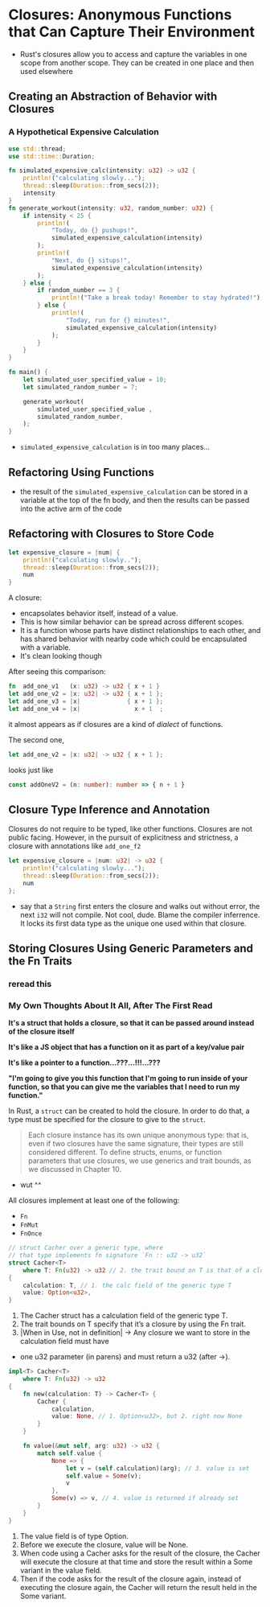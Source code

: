 # Closures: Anonymous Functions that Can Capture Their Environment

- Rust's closures allow you to access and capture the variables in one scope from another scope. They can be created in one place and then used elsewhere

## Creating an Abstraction of Behavior with Closures

### A Hypothetical Expensive Calculation

```rust
use std::thread;
use std::time::Duration;

fn simulated_expensive_calc(intensity: u32) -> u32 {
    println!("calculating slowly...");
    thread::sleep(Duration::from_secs(2));
    intensity
}
fn generate_workout(intensity: u32, random_number: u32) {
    if intensity < 25 {
        println!(
            "Today, do {} pushups!",
            simulated_expensive_calculation(intensity)
        );
        println!(
            "Next, do {} situps!",
            simulated_expensive_calculation(intensity)
        );
    } else {
        if random_number == 3 {
            println!("Take a break today! Remember to stay hydrated!");
        } else {
            println!(
                "Today, run for {} minutes!",
                simulated_expensive_calculation(intensity)
            );
        }
    }
}

fn main() {
    let simulated_user_specified_value = 10;
    let simulated_random_number = 7;

    generate_workout(
        simulated_user_specified_value ,
        simulated_random_number,
    );
}
```

- `simulated_expensive_calculation` is in too many places...

## Refactoring Using Functions

- the result of the `simulated_expensive_calculation` can be stored in a variable at the top of the fn body, and then the results can be passed into the active arm of the code

## Refactoring with Closures to Store Code

```rust
let expensive_closure = |num| {
    println!("calculating slowly..");
    thread::sleep(Duration::from_secs(2));
    num
}
```

A closure:  

- encapsolates behavior itself, instead of a value. 
- This is how similar behavior can be spread across different scopes. 
- It is a function whose parts have distinct relationships to each other, and has shared behavior with nearby code which could be encapsulated with a variable. 
- It's clean looking though  

After seeing this comparison:

```rust
fn  add_one_v1   (x: u32) -> u32 { x + 1 }
let add_one_v2 = |x: u32| -> u32 { x + 1 };
let add_one_v3 = |x|             { x + 1 };
let add_one_v4 = |x|               x + 1  ;
```

it almost appears as if closures are a kind of _dialect_ of functions.  

The second one, 

```rust
let add_one_v2 = |x: u32| -> u32 { x + 1 };
```

looks just like

```typescript
const addOneV2 = (n: number): number => { n + 1 }
```

## Closure Type Inference and Annotation

Closures do not require to be typed, like other functions. Closures are not public facing. However, in the pursuit of explicitness and strictness, a closure with annotations like `add_one_f2`

```rust
let expensive_closure = |num: u32| -> u32 {
    println!("calculating slowly...");
    thread::sleep(Duration::from_secs(2));
    num
};
```

- say that a `String` first enters the closure and walks out without error, the next `i32` will not compile. Not cool, dude. Blame the compiler inferrence. It locks its first data type as the unique one used within that closure.  

## Storing Closures Using Generic Parameters and the Fn Traits

### reread this 

### My Own Thoughts About It All, After The First Read

__It's a struct that holds a closure, so that it can be passed around instead of the closure itself__

__It's like a JS object that has a function on it as part of a key/value pair__

__It's like a pointer to a function...???...!!!...???__

__"I'm going to give you this function that I'm going to run inside of your function, so that you can give me the variables that I need to run my function."__

In Rust, a `struct` can be created to hold the closure. In order to do that, a type must be specified for the closure to give to the `struct`.  

> Each closure instance has its own unique anonymous type: that is, even if two closures have the same signature, their types are still considered different. To define structs, enums, or function parameters that use closures, we use generics and trait bounds, as we discussed in Chapter 10.

- wut ^^

All closures implement at least one of the following:

- `Fn`
- `FnMut`
- `FnOnce`

```rust
// struct Cacher over a generic type, where 
// that type implements fn signature `Fn :: u32 -> u32`
struct Cacher<T>
    where T: Fn(u32) -> u32 // 2. the trait bound on T is that of a closure (Fn, FnMut, FnOnce)
{
    calculation: T, // 1. the calc field of the generic type T
    value: Option<u32>,
}
```

1. The Cacher struct has a calculation field of the generic type T. 
2. The trait bounds on T specify that it’s a closure by using the Fn trait.
3. |When in Use, not in definition| -> Any closure we want to store in the calculation field must have 
  * one u32 parameter (in parens) and must return a u32 (after ->).


```rust
impl<T> Cacher<T>
    where T: Fn(u32) -> u32
{
    fn new(calculation: T) -> Cacher<T> {
        Cacher {
            calculation,
            value: None, // 1. Option<u32>, but 2. right now None
        }
    }

    fn value(&mut self, arg: u32) -> u32 {
        match self.value {
            None => {
                let v = (self.calculation)(arg); // 3. value is set
                self.value = Some(v);
                v
            },
            Some(v) => v, // 4. value is returned if already set
        }
    }
}
```

1. The value field is of type Option<u32>.
2. Before we execute the closure, value will be None. 
3. When code using a Cacher asks for the result of the closure, the Cacher will execute the closure at that time and store the result within a Some variant in the value field. 
4. Then if the code asks for the result of the closure again, instead of executing the closure again, the Cacher will return the result held in the Some variant.